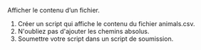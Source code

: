 Afficher le contenu d’un fichier.

1. Créer un script qui affiche le contenu du fichier animals.csv.
2. N'oubliez pas d'ajouter les chemins absolus.
3. Soumettre votre script dans un script de soumission. 
